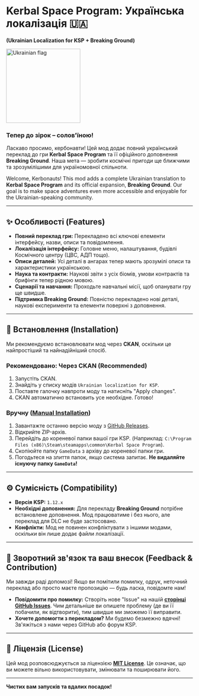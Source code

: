 # Kerbal Space Program: Українська локалізація 🇺🇦
**(Ukrainian Localization for KSP + Breaking Ground)**

<img src="https://i.imgur.com/vBEl7ag.jpeg" alt="Ukrainian flag" width="200"/>

### Тепер до зірок – солов'їною!
Ласкаво просимо, кербонавти! Цей мод додає повний український переклад до гри **Kerbal Space Program** та її офіційного доповнення **Breaking Ground**. Наша мета — зробити космічні пригоди ще ближчими та зрозумілішими для україномовної спільноти.

Welcome, Kerbonauts! This mod adds a complete Ukrainian translation to **Kerbal Space Program** and its official expansion, **Breaking Ground**. Our goal is to make space adventures even more accessible and enjoyable for the Ukrainian-speaking community.

---

## ✨ Особливості (Features)

* **Повний переклад гри:** Перекладено всі ключові елементи інтерфейсу, назви, описи та повідомлення.
* **Локалізація інтерфейсу:** Головне меню, налаштування, будівлі Космічного центру (ЦВС, АДП тощо).
* **Описи деталей:** Усі деталі в ангарах тепер мають зрозумілі описи та характеристики українською.
* **Наука та контракти:** Наукові звіти з усіх біомів, умови контрактів та брифінги тепер рідною мовою.
* **Сценарії та навчання:** Проходьте навчальні місії, щоб опанувати гру ще швидше.
* **Підтримка Breaking Ground:** Повністю перекладено нові деталі, наукові експерименти та елементи поверхні з доповнення.

---

## 🚀 Встановлення (Installation)

Ми рекомендуємо встановлювати мод через **CKAN**, оскільки це найпростіший та найнадійніший спосіб.

### Рекомендовано: Через CKAN (Recommended)

1.  Запустіть CKAN.
2.  Знайдіть у списку модів `Ukrainian localization for KSP`.
3.  Поставте галочку навпроти моду та натисніть "Apply changes".
4.  CKAN автоматично встановить усе необхідне. Готово!

### Вручну ([Manual Installation](https://wiki.kerbalspaceprogram.com/wiki/Tutorial:Installing_Addons))

1.  Завантажте останню версію моду з [GitHub Releases](https://github.com/BeardVis/KSP-Ukrainian-Localization/releases/latest).
2.  Відкрийте ZIP-архів.
3.  Перейдіть до кореневої папки вашої гри KSP. (Наприклад: `C:\Program Files (x86)\Steam\steamapps\common\Kerbal Space Program`).
4.  Скопіюйте папку `GameData` з архіву до кореневої папки гри.
5.  Погодьтеся на злиття папок, якщо система запитає. **Не видаляйте існуючу папку `GameData`!**

---

## ⚙️ Сумісність (Compatibility)

* **Версія KSP:** `1.12.x`
* **Необхідні доповнення:** Для перекладу **Breaking Ground** потрібне встановлене доповнення. Мод працюватиме і без нього, але переклад для DLC не буде застосовано.
* **Конфлікти:** Мод не повинен конфліктувати з іншими модами, оскільки він лише додає файли локалізації.

---

## 🐛 Зворотний зв'язок та ваш внесок (Feedback & Contribution)

Ми завжди раді допомозі! Якщо ви помітили помилку, одрук, неточний переклад або просто маєте пропозицію — будь ласка, повідомте нам!

* **Повідомити про помилку:** Створіть нове "Issue" на нашій [**сторінці GitHub Issues**](https://github.com/BeardVis/KSP-Ukrainian-Localization/issues/new). Чим детальніше ви опишете проблему (де ви її побачили, як відтворити), тим швидше ми зможемо її виправити.
* **Хочете допомогти з перекладом?** Ми будемо безмежно вдячні! Зв'яжіться з нами через GitHub або форум KSP.

---

## 📜 Ліцензія (License)

Цей мод розповсюджується за ліцензією [**MIT License**](https://github.com/BeardVis/KSP-Ukrainian-Localization/blob/main/LICENSE). Це означає, що ви можете вільно використовувати, змінювати та поширювати його.

---

**Чистих вам запусків та вдалих посадок!**